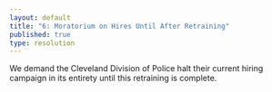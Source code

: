 ```yaml
---
layout: default
title: "6: Moratorium on Hires Until After Retraining"
published: true
type: resolution
---
```


We demand the Cleveland Division of Police halt their current hiring campaign in its entirety until this retraining is complete.
